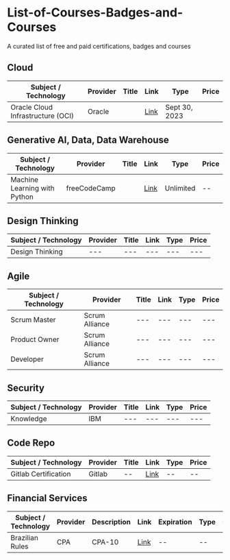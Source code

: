 # List-of-Courses-Badges-and-Courses
A curated list of free and paid certifications, badges and courses

## Cloud

| Subject / Technology | Provider | Title | Link | Type | Price
| --- | --- | --- | --- | --- | --- |
| Oracle Cloud Infrastructure (OCI) | Oracle |  | [Link](https://education.oracle.com/oracle-oci-certification#oracle-cloud-infrastructure) | Sept 30, 2023 |  |  |


## Generative AI, Data, Data Warehouse

| Subject / Technology | Provider | Title | Link | Type | Price
| --- | --- | --- | --- | --- | --- |
| Machine Learning with Python | freeCodeCamp |  | [Link](https://www.freecodecamp.org/learn/machine-learning-with-python/) | Unlimited | -- | -- |

## Design Thinking

| Subject / Technology | Provider | Title | Link | Type | Price
| --- | --- | --- | --- | --- | --- |
| Design Thinking | --- | --- | --- | --- | --- |

## Agile

| Subject / Technology | Provider | Title | Link | Type | Price
| --- | --- | --- | --- | --- | --- |
| Scrum Master | Scrum Alliance | --- | --- | --- | --- |
| Product Owner | Scrum Alliance | --- | --- | --- | --- |
| Developer | Scrum Alliance | --- | --- | --- | --- |

## Security

| Subject / Technology | Provider | Title | Link | Type | Price
| --- | --- | --- | --- | --- | --- |
| Knowledge | IBM | --- | --- | --- | --- |

## Code Repo

| Subject / Technology | Provider | Title | Link | Type | Price
| --- | --- | --- | --- | --- | --- |
| Gitlab Certification | Gitlab | -- | [Link](https://about.gitlab.com/learn/) | -- | -- |


## Financial Services

| Subject / Technology | Provider | Description | Link | Expiration | Type | Cost
| --- | --- | --- | --- | --- | --- | --- |
| Brazilian Rules | CPA | CPA-10 | [Link](https://about.gitlab.com/learn/) | -- | -- |
